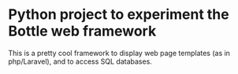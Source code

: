 # Python project to experiment the Bottle web framework
This is a pretty cool framework to display web page templates (as in php/Laravel), and to access SQL databases.
